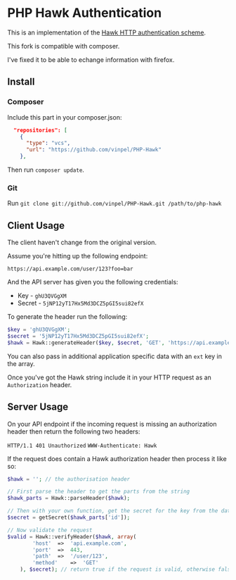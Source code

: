 # PHP Hawk Authentication

This is an implementation of the [Hawk HTTP authentication scheme](https://github.com/hueniverse/hawk/).

This fork is compatible with composer.

I've fixed it to be able to echange information with firefox.

## Install

### Composer

Include this part in your composer.json:

```json
  "repositories": [
    {
      "type": "vcs",
      "url": "https://github.com/vinpel/PHP-Hawk"
    },
```

Then run `composer update`.

### Git

Run `git clone git://github.com/vinpel/PHP-Hawk.git /path/to/php-hawk`

## Client Usage

The client haven't change from the original version.

Assume you're hitting up the following endpoint:

`https://api.example.com/user/123?foo=bar`

And the API server has given you the following credentials:

* Key - `ghU3QVGgXM`
* Secret - `5jNP12yT17Hx5Md3DCZ5pGI5sui82efX`

To generate the header run the following:

```php
$key = 'ghU3QVGgXM';
$secret = '5jNP12yT17Hx5Md3DCZ5pGI5sui82efX';
$hawk = Hawk::generateHeader($key, $secret, 'GET', 'https://api.example.com/user/123?foo=bar');
```

You can also pass in additional application specific data with an `ext` key in the array.

Once you've got the Hawk string include it in your HTTP request as an `Authorization` header.

## Server Usage

On your API endpoint if the incoming request is missing an authorization header then return the following two headers:

`HTTP/1.1 401 Unauthorized`
`WWW-Authenticate: Hawk`

If the request does contain a Hawk authorization header then process it like so:

```php
$hawk = ''; // the authorisation header

// First parse the header to get the parts from the string
$hawk_parts = Hawk::parseHeader($hawk);

// Then with your own function, get the secret for the key from the database
$secret = getSecret($hawk_parts['id']);

// Now validate the request
$valid = Hawk::verifyHeader($hawk, array(
		'host'	=>	'api.example.com',
		'port'	=>	443,
		'path'	=>	'/user/123',
		'method'	=>	'GET'
	), $secret); // return true if the request is valid, otherwise false
```
